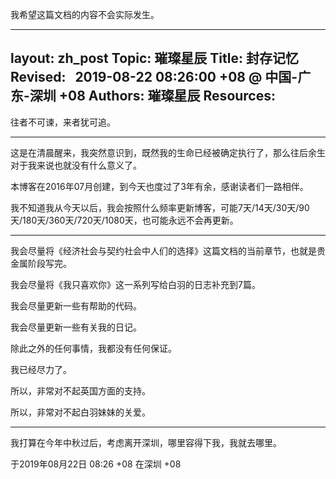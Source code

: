 
我希望这篇文档的内容不会实际发生。

---
layout:    zh_post
Topic:     璀璨星辰
Title:     封存记忆
Revised:   2019-08-22 08:26:00 +08 @ 中国-广东-深圳 +08
Authors:   璀璨星辰
Resources:
---

往者不可谏，来者犹可追。

--------------------------------------------------------------------------------

这是在清晨醒来，我突然意识到，既然我的生命已经被确定执行了，那么往后余生对于我来说也就没有什么意义了。

本博客在2016年07月创建，到今天也度过了3年有余，感谢读者们一路相伴。

我不知道我从今天以后，我会按照什么频率更新博客，可能7天/14天/30天/90天/180天/360天/720天/1080天，也可能永远不会再更新。

--------------------------------------------------------------------------------

我会尽量将《经济社会与契约社会中人们的选择》这篇文档的当前章节，也就是贵金属阶段写完。

我会尽量将《我只喜欢你》这一系列写给白羽的日志补充到7篇。

我会尽量更新一些有帮助的代码。

我会尽量更新一些有关我的日记。

除此之外的任何事情，我都没有任何保证。

我已经尽力了。

所以，非常对不起英国方面的支持。

所以，非常对不起白羽妹妹的关爱。

--------------------------------------------------------------------------------

我打算在今年中秋过后，考虑离开深圳，哪里容得下我，我就去哪里。

于2019年08月22日 08:26 +08 在深圳 +08
